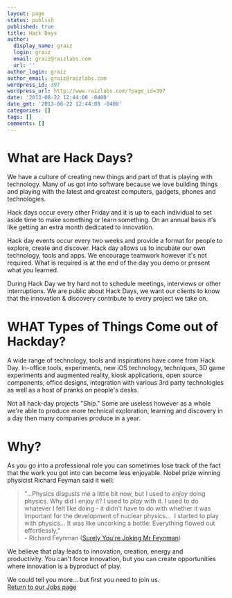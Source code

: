 ```yaml
---
layout: page
status: publish
published: true
title: Hack Days
author:
  display_name: graiz
  login: graiz
  email: graiz@raizlabs.com
  url: ''
author_login: graiz
author_email: graiz@raizlabs.com
wordpress_id: 397
wordpress_url: http://www.raizlabs.com/?page_id=397
date: '2013-08-22 12:44:08 -0400'
date_gmt: '2013-08-22 12:44:08 -0400'
categories: []
tags: []
comments: []
---
```

<h1>What are Hack Days?</h1>
<p>We have a culture of creating new things and part of that is playing with technology. Many of us got into software because we love building things and playing with the latest and greatest computers, gadgets, phones and technologies.</p>
<p>Hack days occur every other Friday and it is up to each individual to set aside time to make something or learn something. On an annual basis it's like getting an extra month dedicated to innovation.</p>
<p>Hack day events occur every two weeks and provide a format for people to explore, create and discover. Hack day allows us to incubate our own technology, tools and apps. We encourage teamwork however it's not required. What is required is at the end of the day you demo or present what you learned.</p>
<p>During Hack Day we try hard not to schedule meetings, interviews or other interruptions. We are public about Hack Days, we want our clients to know that the innovation &amp; discovery contribute to every project we take on.</p>
<h1>WHAT Types of Things Come out of Hackday?</h1>
<p>A wide range of technology, tools and inspirations have come from Hack Day. In-office tools, experiments, new iOS technology, techniques, 3D game experiments and augmented reality, kiosk applications, open source components, office designs, integration with various 3rd party technologies as well as a host of pranks on people's desks.</p>
<p>Not all hack-day projects "Ship." Some are useless however as a whole we're able to produce more technical exploration, learning and discovery in a day then many companies produce in a year.</p>
<h1>Why?</h1>
<p>As you go into a professional role you can sometimes lose track of the fact that the work you got into can become less enjoyable. Nobel prize winning physicist Richard Feyman said it well:</p>
<div>
<blockquote><p>"...Physics disgusts me a little bit now, but I used to <i>enjoy</i> doing physics. Why did I enjoy it? I used to <i>play</i> with it. I used to do whatever I felt like doing - it didn't have to do with whether it was important for the development of nuclear physics...  I started to play with physics... It was like uncorking a bottle: Everything flowed out effortlessly,"<br />
- Richard Feynman (<a href="http://books.google.com/books?id=7papZR4oVssC&amp;lpg=PA173&amp;ots=esU2efsNZY&amp;dq=but%20I%20used%20to%20enjoy%20doing%20physics.%20Why%20did%20I%20enjoy%20it%3F%20I%20used%20to%20play%20with%20it.&amp;pg=PA173#v=onepage&amp;q&amp;f=false">Surely You're Joking Mr Feynman</a>)</p></blockquote>
</div>
<p>We believe that play leads to innovation, creation, energy and productivity. You can't force innovation, but you can create opportunities where innovation is a byproduct of play.</p>
<p>We could tell you more... but first you need to join us.<br />
<a title="Jobs" href="/company/jobs/">Return to our Jobs page</a><a title="Jobs" href="/company/jobs/"><br />
</a></p>
